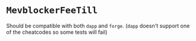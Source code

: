 # `MevblockerFeeTill`

Should be compatible with both `dapp` and `forge`. (`dapp` doesn't support one of the cheatcodes so some tests will fail)
